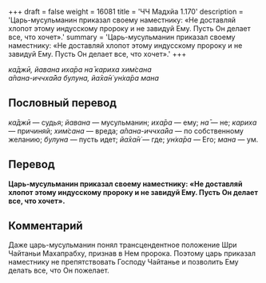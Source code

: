 +++
draft = false
weight = 16081
title = 'ЧЧ Мадхйа 1.170'
description = 'Царь-мусульманин приказал своему наместнику: «Не доставляй хлопот этому индусскому пророку и не завидуй Ему. Пусть Он делает все, что хочет».'
summary = 'Царь-мусульманин приказал своему наместнику: «Не доставляй хлопот этому индусскому пророку и не завидуй Ему. Пусть Он делает все, что хочет».'
+++

_ка̄джӣ, йавана иха̄ра на̄ кариха хим̇сана  
а̄пана-иччха̄йа булуна, йа̄ха̄н̇ ун̇ха̄ра мана_

## Пословный перевод

_ка̄джӣ_ — судья; _йавана_ — мусульманин; _иха̄ра_ — ему; _на̄_ — не; _кариха_ — причиняй; _хим̇сана_ — вреда; _а̄пана_\-_иччха̄йа_ — по собственному желанию; _булуна_ — пусть идет; _йа̄ха̄н̇_ — где; _ун̇ха̄ра_ — Его; _мана_ — ум.

## Перевод

**Царь-мусульманин приказал своему наместнику: «Не доставляй хлопот этому индусскому пророку и не завидуй Ему. Пусть Он делает все, что хочет».**

## Комментарий

Даже царь-мусульманин понял трансцендентное положение Шри Чайтаньи Махапрабху, признав в Нем пророка. Поэтому царь приказал наместнику не препятствовать Господу Чайтанье и позволить Ему делать все, что Он пожелает.
